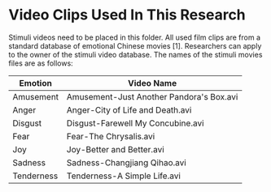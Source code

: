 # Video Clips Used In This Research 
Stimuli videos need to be placed in this folder. All used film clips are from a standard database of emotional Chinese movies [1]. Researchers can apply to the owner of the stimuli video database. The names of the stimuli movies files are as follows:

Emotion | Video Name
---|---
Amusement| Amusement-Just Another Pandora's Box.avi
Anger| Anger-City of Life and Death.avi
Disgust| Disgust-Farewell My Concubine.avi
Fear| Fear-The Chrysalis.avi
Joy| Joy-Better and Better.avi
Sadness| Sadness-Changjiang Qihao.avi
Tenderness| Tenderness-A Simple Life.avi